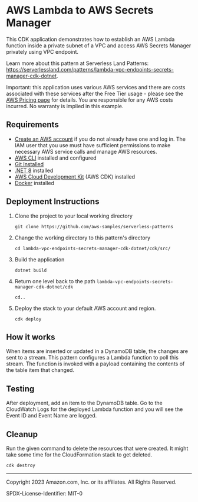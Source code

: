 # AWS Lambda to AWS Secrets Manager

This CDK application demonstrates how to establish an AWS Lambda function inside a private subnet of a VPC and access AWS Secrets Manager privately using VPC endpoint.

Learn more about this pattern at Serverless Land Patterns: https://serverlessland.com/patterns/lambda-vpc-endpoints-secrets-manager-cdk-dotnet.

Important: this application uses various AWS services and there are costs associated with these services after the Free Tier usage - please see the [AWS Pricing page](https://aws.amazon.com/pricing/) for details. You are responsible for any AWS costs incurred. No warranty is implied in this example.

## Requirements

* [Create an AWS account](https://portal.aws.amazon.com/gp/aws/developer/registration/index.html) if you do not already have one and log in. The IAM user that you use must have sufficient permissions to make necessary AWS service calls and manage AWS resources.
* [AWS CLI](https://docs.aws.amazon.com/cli/latest/userguide/install-cliv2.html) installed and configured
* [Git Installed](https://git-scm.com/book/en/v2/Getting-Started-Installing-Git)
* [.NET 8](https://dotnet.microsoft.com/en-us/download/dotnet/8.0) installed
* [AWS Cloud Development Kit](https://docs.aws.amazon.com/cdk/latest/guide/cli.html) (AWS CDK) installed
* [Docker](https://www.docker.com/products/docker-desktop/) installed

## Deployment Instructions

1. Clone the project to your local working directory
    ```
    git clone https://github.com/aws-samples/serverless-patterns
    ```
2. Change the working directory to this pattern's directory
    ```
    cd lambda-vpc-endpoints-secrets-manager-cdk-dotnet/cdk/src/
    ```
3. Build the application
    ```
    dotnet build
    ```
4. Return one level back to the path `lambda-vpc-endpoints-secrets-manager-cdk-dotnet/cdk`
    ```
    cd..
    ```
5. Deploy the stack to your default AWS account and region.
    ```
    cdk deploy
    ```

## How it works
When items are inserted or updated in a DynamoDB table, the changes are sent to a stream. This pattern configures a Lambda function to poll this stream. The function is invoked with a payload containing the contents of the table item that changed.

## Testing

After deployment, add an item to the DynamoDB table. Go to the CloudWatch Logs for the deployed Lambda function and you will see the Event ID and Event Name are logged.

## Cleanup
Run the given command to delete the resources that were created. It might take some time for the CloudFormation stack to get deleted.
```
cdk destroy
```

----
Copyright 2023 Amazon.com, Inc. or its affiliates. All Rights Reserved.

SPDX-License-Identifier: MIT-0